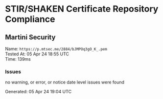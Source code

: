 # STIR/SHAKEN Certificate Repository Compliance

## Martini Security

Name: `https://p.mtsec.me/2884/bJMPOq3gO_K_.pem`\
Tested At: 05 Apr 24 18:55 UTC\
Time: 139ms

### Issues

no warning, or error, or notice date level issues were found

Generated: 05 Apr 24 19:04 UTC
